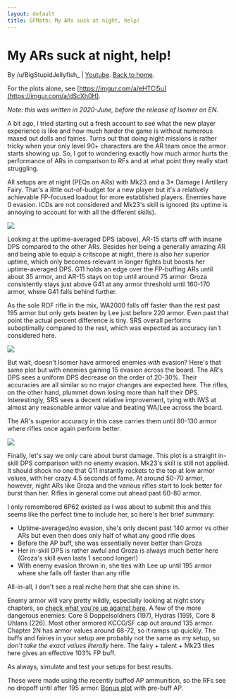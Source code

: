 ```yaml
---
layout: default
title: GFMath: My ARs suck at night, help!
---
```


# My ARs suck at night, help!

By /u/BigStupidJellyfish_ \| [Youtube](https://www.youtube.com/channel/UCXYXbrsfJJfvE5LJ9Bnu_fQ). [Back to home](https://big-stupid-jellyfish.github.io/GFMath/).

For the plots alone, see [https://imgur.com/a/eHTCl5u](https://imgur.com/a/dScXh0H).

*Note: this was written in 2020-June, before the release of Isomer on EN.*

A bit ago, I tried starting out a fresh account to see what the new player experience is like and how much harder the game is without numerous maxed out dolls and fairies.
Turns out that doing night missions is rather tricky when your only level 90+ characters are the AR team once the armor starts showing up.
So, I got to wondering exactly how much armor hurts the performance of ARs in comparison to RFs and at what point they really start struggling.

All setups are at night (PEQs on ARs) with Mk23 and a 3\* Damage I Artillery Fairy.
That's a little out-of-budget for a new player but it's a relatively achievable FP-focused loadout for more established players.
Enemies have 0 evasion.
ICDs are not considered and Mk23's skill is ignored (its uptime is annoying to account for with all the different skills).

![](https://i.imgur.com/n2dXHaL.png)

Looking at the uptime-averaged DPS (above), AR-15 starts off with insane DPS compared to the other ARs.
Besides her being a generally amazing AR and being able to equip a critscope at night, there is also her superior uptime, which only becomes relevant in longer fights but boosts her uptime-averaged DPS.
G11 holds an edge over the FP-buffing ARs until about 35 armor, and AR-15 stays on top until around 75 armor.
Groza consistently stays just above G41 at any armor threshold until 160-170 armor, where G41 falls behind further.

As the sole ROF rifle in the mix, WA2000 falls off faster than the rest past 195 armor but only gets beaten by Lee just before 220 armor.
Even past that point the actual percent difference is tiny.
SRS overall performs suboptimally compared to the rest, which was expected as accuracy isn't considered here.

![](https://i.imgur.com/W8ghJE9.png)

But wait, doesn't Isomer have armored enemies *with* evasion?
Here's that same plot but with enemies gaining 15 evasion across the board.
The AR's DPS sees a uniform DPS decrease on the order of 20-30%.
Their accuracies are all similar so no major changes are expected here.
The rifles, on the other hand, plummet down losing more than half their DPS.
Interestingly, SRS sees a decent relative improvement, tying with IWS at almost any reasonable armor value and beating WA/Lee across the board.

The AR's superior accuracy in this case carries them until 80-130 armor where rifles once again perform better.

![](https://i.imgur.com/hG7PsOO.png)

Finally, let's say we only care about burst damage.
This plot is a straight in-skill DPS comparison with no enemy evasion.
Mk23's skill is still not applied.
It should shock no one that G11 instantly rockets to the top at low armor values, with her crazy 4.5 seconds of fame.
At around 50-70 armor, however, night ARs like Groza and the various rifles start to look better for burst than her.
Rifles in general come out ahead past 60-80 armor.

I only remembered 6P62 existed as I was about to submit this and this seems like the perfect time to include her, so here's her brief summary:

* Uptime-averaged/no evasion, she's only decent past 140 armor vs other ARs but even then does only half of what any good rifle does
* Before the AP buff, she was essentially never better than Groza
* Her in-skill DPS is rather awful and Groza is always much better here (Groza's skill even lasts 1 second longer!)
* With enemy evasion thrown in, she ties with Lee up until 195 armor where she falls off faster than any rifle

All-in-all, I don't see a real niche here that she can shine in.

Enemy armor will vary pretty wildly, especially looking at night story chapters, so [check what you're up against here](https://gf.hometehomete.com/en/maps/).
A few of the more dangerous enemies: Core 8 Doppelsoldners (197), Hydras (199), Core 8 Uhlans (226).
Most other armored KCCO/SF cap out around 135 armor.
Chapter 2N has armor values around 68-72, so it ramps up quickly.
The buffs and fairies in your setup are probably not the same as my setup, so *don't take the exact values literally* here.
The fairy + talent + Mk23 tiles here gives an effective 103% FP buff.

As always, simulate and test your setups for best results.

These were made using the recently buffed AP ammunition, so the RFs see no dropoff until after 195 armor.
[Bonus plot](https://i.imgur.com/0BBoCtX.png) with pre-buff AP.
